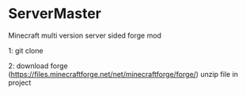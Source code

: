 # ServerMaster
Minecraft multi version server sided forge mod

1: git clone

2: download forge (https://files.minecraftforge.net/net/minecraftforge/forge/) unzip file in project
